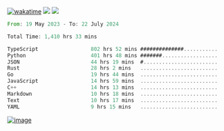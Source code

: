 [![wakatime](https://wakatime.com/badge/user/00eead22-fb14-4dd0-ab8a-3625cafbd50d.svg)](https://wakatime.com/@00eead22-fb14-4dd0-ab8a-3625cafbd50d)
![](https://komarev.com/ghpvc/?username=flatypus)
![](https://pixel.flatypus.me/flatypus?type=tracker)
<!--START_SECTION:waka-->

```rust
From: 19 May 2023 - To: 22 July 2024

Total Time: 1,410 hrs 33 mins

TypeScript                 802 hrs 52 mins ##############...........   56.71 %
Python                     401 hrs 48 mins #######..................   28.38 %
JSON                       44 hrs 19 mins  #........................   03.13 %
Rust                       28 hrs 2 mins   .........................   01.98 %
Go                         19 hrs 44 mins  .........................   01.39 %
JavaScript                 14 hrs 59 mins  .........................   01.06 %
C++                        14 hrs 13 mins  .........................   01.01 %
Markdown                   10 hrs 18 mins  .........................   00.73 %
Text                       10 hrs 17 mins  .........................   00.73 %
YAML                       9 hrs 15 mins   .........................   00.65 %
```

<!--END_SECTION:waka-->
[<img alt="image" src="https://github.com/flatypus/flatypus/assets/68029599/0a302dc1-501c-43a0-ae8d-37ec4817f3bd">](https://flatypus.me)

